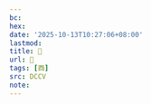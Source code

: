```yaml
---
bc:
hex:
date: '2025-10-13T10:27:06+08:00'
lastmod:
title: 􂅠
url: 􂅠
tags: [酉]
src: DCCV
note:
---
```

